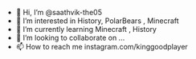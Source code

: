 - 👋 Hi, I’m @saathvik-the05
- 👀 I’m interested in History, PolarBears , Minecraft
- 🌱 I’m currently learning Minecraft , History
- 💞️ I’m looking to collaborate on ...
- 📫 How to reach me instagram.com/kinggoodplayer

<!---
saathvik-the05/saathvik-the05 is a ✨ special ✨ repository because its `README.md` (this file) appears on your GitHub profile.
You can click the Preview link to take a look at your changes.
--->

